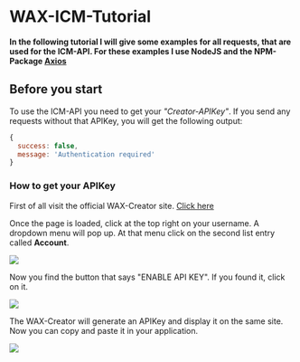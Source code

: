 # WAX-ICM-Tutorial

**In the following tutorial I will give some examples for all requests, that are used for the ICM-API. For these examples I use NodeJS and the NPM-Package [Axios](https://www.npmjs.com/package/axios)**

## Before you start
To use the ICM-API you need to get your *"Creator-APIKey"*. If you send any requests without that APIKey, you will get the following output:
```javascript
{ 
  success: false, 
  message: 'Authentication required' 
}
```

### How to get your APIKey

First of all visit the official WAX-Creator site. [Click here](https://creator.wax.io)

Once the page is loaded, click at the top right on your username. A dropdown menu will pop up. At that menu click on the second list entry called **Account**.

![](https://i.imgur.com/MeeWsYw.png)

Now you find the button that says "ENABLE API KEY". If you found it, click on it.

![](https://i.imgur.com/RTy1phE.png)

The WAX-Creator will generate an APIKey and display it on the same site. Now you can copy and paste it in your application.

![](https://i.imgur.com/spBn5S8.png)
